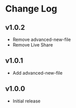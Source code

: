 # Change Log

## v1.0.2

- Remove advanced-new-file
- Remove Live Share

## v1.0.1

- Add advanced-new-file

## v1.0.0

- Initial release
